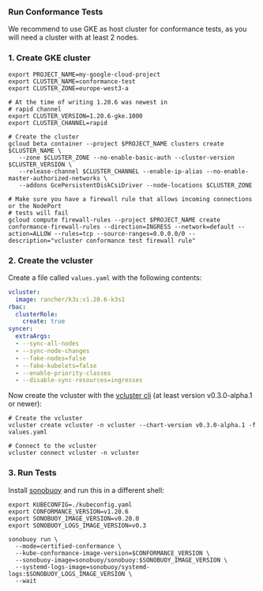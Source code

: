 ### Run Conformance Tests

We recommend to use GKE as host cluster for conformance tests, as you will need a cluster with at least 2 nodes.


### 1. Create GKE cluster

```
export PROJECT_NAME=my-google-cloud-project
export CLUSTER_NAME=conformance-test
export CLUSTER_ZONE=europe-west3-a

# At the time of writing 1.20.6 was newest in
# rapid channel
export CLUSTER_VERSION=1.20.6-gke.1000
export CLUSTER_CHANNEL=rapid

# Create the cluster
gcloud beta container --project $PROJECT_NAME clusters create $CLUSTER_NAME \
   --zone $CLUSTER_ZONE --no-enable-basic-auth --cluster-version $CLUSTER_VERSION \
   --release-channel $CLUSTER_CHANNEL --enable-ip-alias --no-enable-master-authorized-networks \
   --addons GcePersistentDiskCsiDriver --node-locations $CLUSTER_ZONE
   
# Make sure you have a firewall rule that allows incoming connections or the NodePort
# tests will fail
gcloud compute firewall-rules --project $PROJECT_NAME create conformance-firewall-rules --direction=INGRESS --network=default --action=ALLOW --rules=tcp --source-ranges=0.0.0.0/0 --description="vcluster conformance test firewall rule"
```

### 2. Create the vcluster

Create a file called `values.yaml` with the following contents:
```yaml
vcluster:
  image: rancher/k3s:v1.20.6-k3s1
rbac:
  clusterRole:
    create: true
syncer:
  extraArgs:
  - --sync-all-nodes
  - --sync-node-changes
  - --fake-nodes=false
  - --fake-kubelets=false
  - --enable-priority-classes
  - --disable-sync-resources=ingresses
```

Now create the vcluster with the [vcluster cli](https://github.com/loft-sh/vcluster/releases) (at least version v0.3.0-alpha.1 or newer):
```
# Create the vcluster
vcluster create vcluster -n vcluster --chart-version v0.3.0-alpha.1 -f values.yaml

# Connect to the vcluster 
vcluster connect vcluster -n vcluster
```

### 3. Run Tests

Install [sonobuoy](https://github.com/vmware-tanzu/sonobuoy) and run this in a different shell:
```
export KUBECONFIG=./kubeconfig.yaml
export CONFORMANCE_VERSION=v1.20.6
export SONOBUOY_IMAGE_VERSION=v0.20.0
export SONOBUOY_LOGS_IMAGE_VERSION=v0.3

sonobuoy run \
  --mode=certified-conformance \
  --kube-conformance-image-version=$CONFORMANCE_VERSION \
  --sonobuoy-image=sonobuoy/sonobuoy:$SONOBUOY_IMAGE_VERSION \
  --systemd-logs-image=sonobuoy/systemd-logs:$SONOBUOY_LOGS_IMAGE_VERSION \
  --wait
```


